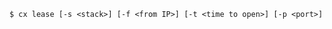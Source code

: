 <!-- layout:code post: lease_usage -->

```
$ cx lease [-s <stack>] [-f <from IP>] [-t <time to open>] [-p <port>]
```
